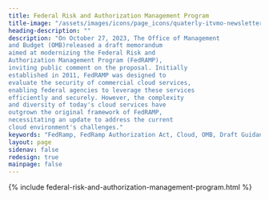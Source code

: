 ```yaml
---
title: Federal Risk and Authorization Management Program
title-image: "/assets/images/icons/page_icons/quaterly-itvmo-newsletter.svg"
heading-description: ""
description: "On October 27, 2023, The Office of Management
and Budget (OMB)released a draft memorandum
aimed at modernizing the Federal Risk and
Authorization Management Program (FedRAMP),
inviting public comment on the proposal. Initially
established in 2011, FedRAMP was designed to
evaluate the security of commercial cloud services,
enabling federal agencies to leverage these services
efficiently and securely. However, the complexity
and diversity of today's cloud services have
outgrown the original framework of FedRAMP,
necessitating an update to address the current
cloud environment's challenges."
keywords: "FedRamp, FedRamp Authorization Act, Cloud, OMB, Draft Guidance, NIST RMF, CyberSecurity, Innovation"
layout: page
sidenav: false
redesign: true
mainpage: false
---
```

{% include federal-risk-and-authorization-management-program.html %}